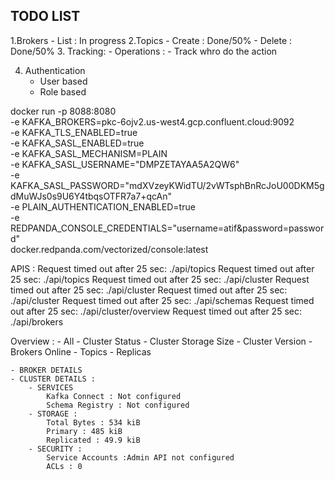 
## TODO LIST

1.Brokers
    - List : In progress
2.Topics
    - Create : Done/50%
    - Delete : Done/50%
3. Tracking:
    - Operations :
        - Track whro do the action

4. Authentication
    - User based
    - Role based





docker run -p 8088:8080 \
  -e KAFKA_BROKERS=pkc-6ojv2.us-west4.gcp.confluent.cloud:9092 \
  -e KAFKA_TLS_ENABLED=true \
  -e KAFKA_SASL_ENABLED=true \
  -e KAFKA_SASL_MECHANISM=PLAIN \
  -e KAFKA_SASL_USERNAME="DMPZETAYAA5A2QW6" \
  -e KAFKA_SASL_PASSWORD="mdXVzeyKWidTU/2vWTsphBnRcJoU00DKM5gdMuWJs0s9U6Y4tbqsOTFR7a7+qcAn" \
  -e PLAIN_AUTHENTICATION_ENABLED=true \
  -e REDPANDA_CONSOLE_CREDENTIALS="username=atif&password=password" \
  docker.redpanda.com/vectorized/console:latest


APIS : 
 Request timed out after 25 sec: ./api/topics
 Request timed out after 25 sec: ./api/topics
 Request timed out after 25 sec: ./api/cluster
 Request timed out after 25 sec: ./api/cluster
 Request timed out after 25 sec: ./api/cluster
 Request timed out after 25 sec: ./api/schemas
 Request timed out after 25 sec: ./api/cluster/overview
 Request timed out after 25 sec: ./api/brokers


Overview : 
    - All
        - Cluster Status
        - Cluster Storage Size
        - Cluster Version
        - Brokers Online
        - Topics
        - Replicas
    
    - BROKER DETAILS
    - CLUSTER DETAILS : 
        - SERVICES
            Kafka Connect : Not configured
            Schema Registry : Not configured
        - STORAGE :
            Total Bytes : 534 kiB
            Primary : 485 kiB
            Replicated : 49.9 kiB
        - SECURITY : 
            Service Accounts :Admin API not configured
            ACLs : 0
    
